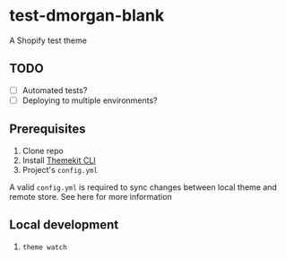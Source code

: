 # test-dmorgan-blank

A Shopify test theme

## TODO

- [ ] Automated tests?
- [ ] Deploying to multiple environments?

## Prerequisites

1. Clone repo
1. Install [Themekit CLI](https://shopify.github.io/themekit/)
1. Project's `config.yml`

A valid `config.yml` is required to sync changes between local theme and remote store. See here for more information

## Local development

1. `theme watch`
